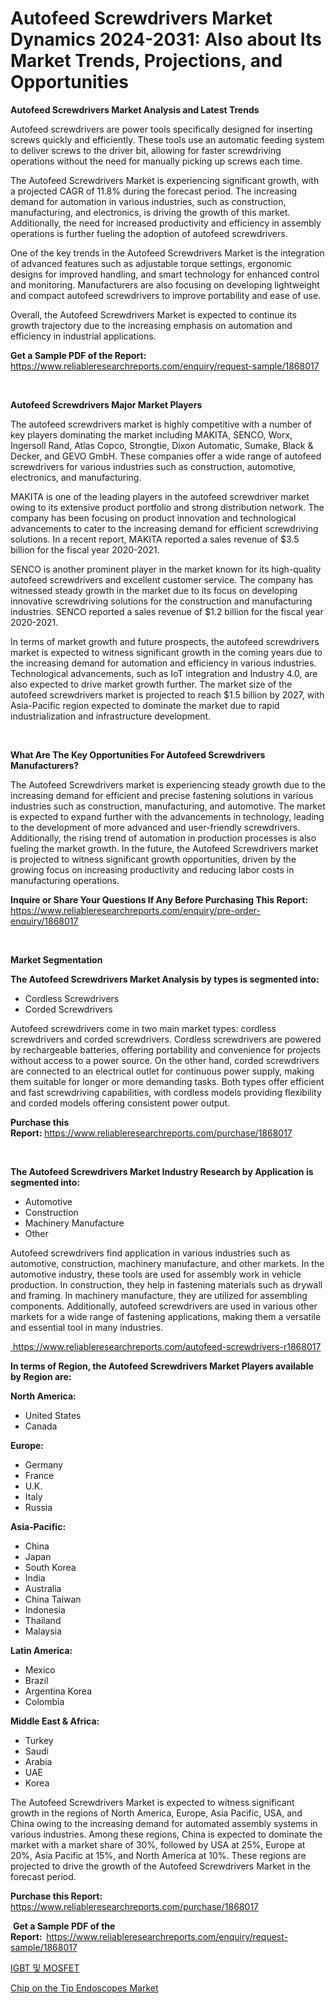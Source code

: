 <p><h1>Autofeed Screwdrivers Market Dynamics 2024-2031: Also about Its Market Trends, Projections, and Opportunities</h1></p><p><strong>Autofeed Screwdrivers Market Analysis and Latest Trends</strong></p>
<p><p>Autofeed screwdrivers are power tools specifically designed for inserting screws quickly and efficiently. These tools use an automatic feeding system to deliver screws to the driver bit, allowing for faster screwdriving operations without the need for manually picking up screws each time.</p><p>The Autofeed Screwdrivers Market is experiencing significant growth, with a projected CAGR of 11.8% during the forecast period. The increasing demand for automation in various industries, such as construction, manufacturing, and electronics, is driving the growth of this market. Additionally, the need for increased productivity and efficiency in assembly operations is further fueling the adoption of autofeed screwdrivers.</p><p>One of the key trends in the Autofeed Screwdrivers Market is the integration of advanced features such as adjustable torque settings, ergonomic designs for improved handling, and smart technology for enhanced control and monitoring. Manufacturers are also focusing on developing lightweight and compact autofeed screwdrivers to improve portability and ease of use.</p><p>Overall, the Autofeed Screwdrivers Market is expected to continue its growth trajectory due to the increasing emphasis on automation and efficiency in industrial applications.</p></p>
<p><strong>Get a Sample PDF of the Report:&nbsp;</strong> <a href="https://www.reliableresearchreports.com/enquiry/request-sample/1868017">https://www.reliableresearchreports.com/enquiry/request-sample/1868017</a></p>
<p>&nbsp;</p>
<p><strong>Autofeed Screwdrivers Major Market Players</strong></p>
<p><p>The autofeed screwdrivers market is highly competitive with a number of key players dominating the market including MAKITA, SENCO, Worx, Ingersoll Rand, Atlas Copco, Strongtie, Dixon Automatic, Sumake, Black & Decker, and GEVO GmbH. These companies offer a wide range of autofeed screwdrivers for various industries such as construction, automotive, electronics, and manufacturing.</p><p>MAKITA is one of the leading players in the autofeed screwdriver market owing to its extensive product portfolio and strong distribution network. The company has been focusing on product innovation and technological advancements to cater to the increasing demand for efficient screwdriving solutions. In a recent report, MAKITA reported a sales revenue of $3.5 billion for the fiscal year 2020-2021.</p><p>SENCO is another prominent player in the market known for its high-quality autofeed screwdrivers and excellent customer service. The company has witnessed steady growth in the market due to its focus on developing innovative screwdriving solutions for the construction and manufacturing industries. SENCO reported a sales revenue of $1.2 billion for the fiscal year 2020-2021.</p><p>In terms of market growth and future prospects, the autofeed screwdrivers market is expected to witness significant growth in the coming years due to the increasing demand for automation and efficiency in various industries. Technological advancements, such as IoT integration and Industry 4.0, are also expected to drive market growth further. The market size of the autofeed screwdrivers market is projected to reach $1.5 billion by 2027, with Asia-Pacific region expected to dominate the market due to rapid industrialization and infrastructure development.</p></p>
<p>&nbsp;</p>
<p><strong>What Are The Key Opportunities For Autofeed Screwdrivers Manufacturers?</strong></p>
<p><p>The Autofeed Screwdrivers market is experiencing steady growth due to the increasing demand for efficient and precise fastening solutions in various industries such as construction, manufacturing, and automotive. The market is expected to expand further with the advancements in technology, leading to the development of more advanced and user-friendly screwdrivers. Additionally, the rising trend of automation in production processes is also fueling the market growth. In the future, the Autofeed Screwdrivers market is projected to witness significant growth opportunities, driven by the growing focus on increasing productivity and reducing labor costs in manufacturing operations.</p></p>
<p><strong>Inquire or Share Your Questions If Any Before Purchasing This Report:</strong> <a href="https://www.reliableresearchreports.com/enquiry/pre-order-enquiry/1868017">https://www.reliableresearchreports.com/enquiry/pre-order-enquiry/1868017</a></p>
<p>&nbsp;</p>
<p><strong>Market Segmentation</strong></p>
<p><strong>The Autofeed Screwdrivers Market Analysis by types is segmented into:</strong></p>
<p><ul><li>Cordless Screwdrivers</li><li>Corded Screwdrivers</li></ul></p>
<p><p>Autofeed screwdrivers come in two main market types: cordless screwdrivers and corded screwdrivers. Cordless screwdrivers are powered by rechargeable batteries, offering portability and convenience for projects without access to a power source. On the other hand, corded screwdrivers are connected to an electrical outlet for continuous power supply, making them suitable for longer or more demanding tasks. Both types offer efficient and fast screwdriving capabilities, with cordless models providing flexibility and corded models offering consistent power output.</p></p>
<p><strong>Purchase this Report:&nbsp;</strong><a href="https://www.reliableresearchreports.com/purchase/1868017">https://www.reliableresearchreports.com/purchase/1868017</a></p>
<p>&nbsp;</p>
<p><strong>The Autofeed Screwdrivers Market Industry Research by Application is segmented into:</strong></p>
<p><ul><li>Automotive</li><li>Construction</li><li>Machinery Manufacture</li><li>Other</li></ul></p>
<p><p>Autofeed screwdrivers find application in various industries such as automotive, construction, machinery manufacture, and other markets. In the automotive industry, these tools are used for assembly work in vehicle production. In construction, they help in fastening materials such as drywall and framing. In machinery manufacture, they are utilized for assembling components. Additionally, autofeed screwdrivers are used in various other markets for a wide range of fastening applications, making them a versatile and essential tool in many industries.</p></p>
<p><a href="https://www.reliableresearchreports.com/autofeed-screwdrivers-r1868017">&nbsp;https://www.reliableresearchreports.com/autofeed-screwdrivers-r1868017</a></p>
<p><strong>In terms of Region, the Autofeed Screwdrivers Market Players available by Region are:</strong></p>
<p>
    <p> <strong> North America: </strong>
        <ul>
            <li>United States</li>
            <li>Canada</li>
        </ul>
        </p> 
    <p> <strong> Europe: </strong>
        <ul>
            <li>Germany</li>
            <li>France</li>
            <li>U.K.</li>
            <li>Italy</li>
            <li>Russia</li>
        </ul>
        </p> 
    <p> <strong> Asia-Pacific: </strong>
        <ul>
            <li>China</li>
            <li>Japan</li>
            <li>South Korea</li>
            <li>India</li>
            <li>Australia</li>
            <li>China Taiwan</li>
            <li>Indonesia</li>
            <li>Thailand</li>
            <li>Malaysia</li>
        </ul>
        </p> 
    <p> <strong> Latin America: </strong>
        <ul>
            <li>Mexico</li>
            <li>Brazil</li>
            <li>Argentina Korea</li>
            <li>Colombia</li>
        </ul>
        </p> 
    <p> <strong> Middle East & Africa: </strong>
        <ul>
            <li>Turkey</li>
            <li>Saudi</li>
            <li>Arabia</li>
            <li>UAE</li>
            <li>Korea</li>
        </ul>
    </p>
    </p>
<p><p>The Autofeed Screwdrivers Market is expected to witness significant growth in the regions of North America, Europe, Asia Pacific, USA, and China owing to the increasing demand for automated assembly systems in various industries. Among these regions, China is expected to dominate the market with a market share of 30%, followed by USA at 25%, Europe at 20%, Asia Pacific at 15%, and North America at 10%. These regions are projected to drive the growth of the Autofeed Screwdrivers Market in the forecast period.</p></p>
<p><strong>Purchase this Report: </strong><a href="https://www.reliableresearchreports.com/purchase/1868017">https://www.reliableresearchreports.com/purchase/1868017</a></p>
<p>&nbsp;<strong>Get a Sample PDF of the Report:&nbsp;&nbsp;</strong><a href="https://www.reliableresearchreports.com/enquiry/request-sample/1868017">https://www.reliableresearchreports.com/enquiry/request-sample/1868017</a></p>
<p><strong></strong></p>
<p><p><a href="https://github.com/Madalyell456456/Market-Research-Report-List-1/blob/main/114894229840.md">IGBT 및 MOSFET</a></p><p><a href="https://military-diascia-e68.notion.site/Chip-on-the-Tip-Endoscopes-Market-Exploring-Market-Share-Market-Trends-and-Future-Growth-6d7e3448c556468fa0d5b79f8e6b432d">Chip on the Tip Endoscopes Market</a></p></p>